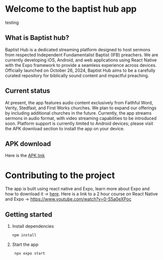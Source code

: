 # Welcome to the baptist hub app
testing
## What is Baptist hub?
Baptist Hub is a dedicated streaming platform designed to host sermons from respected Independent Fundamentalist Baptist (IFB) preachers. We are currently developing iOS, Android, and web applications using React Native with the Expo framework to provide a seamless experience across devices. Officially launched on October 26, 2024, Baptist Hub aims to be a carefully curated repository for biblically sound content and impactful preaching.

## Current status
At present, the app features audio content exclusively from Faithful Word, Verity, Stedfast, and First Works churches. We plan to expand our offerings by including additional churches in the future. Currently, the app streams sermons in audio format, with video streaming capabilities to be introduced soon. Platform support is currently limited to Android devices; please visit the APK download section to install the app on your device.

## APK download
Here is the [APK link](https://drive.google.com/file/d/1aX28fMv0KjHhcONqK6KevDyBAK7ifOn_/view?usp=drive_link)

# Contributing to the project
The app is built using react native and Expo, learn more about Expo and how to download it -> [here](https://docs.expo.dev/).
Here is a link to a 2 hour course on React Native and Expo -> https://www.youtube.com/watch?v=0-S5a0eXPoc

## Getting started
1. Install dependencies

   ```bash
   npm install
   ```

2. Start the app

   ```bash
    npx expo start
   ```



